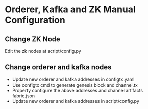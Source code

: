 # Orderer, Kafka and ZK Manual Configuration
##  Change ZK Node
Edit the zk nodes at script/config.py

## Change orderer and kafka nodes
* Update new orderer and kafka addresses in configtx.yaml
* Use configtx cmd to generate genesis block and channel.tx
* Property configure the above addresses and channel artifacts fabric.json
* Update new orderer and kafka addresses in script/config.py
